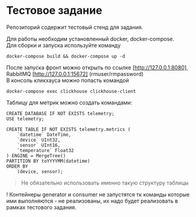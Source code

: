 # Тестовое задание
Репозиторий содержит тестовый стенд для задания.  

Для работы необходим установленный docker, docker-compose.  
Для сборки и запуска используйте команду
```
docker-compose build && docker-compose up -d
```

После запуска фронт можно открыть по ссылке [http://127.0.0.1:8080], RabbitMQ [http://127.0.0.1:15672] (rmuser/rmpassword)  
В консоль кликхауса можно попасть командой
```
docker-compose exec clickhouse clickhouse-client
```

Таблицу для метрик можно создать командами:
```
CREATE DATABASE IF NOT EXISTS telemetry;
USE telemetry;

CREATE TABLE IF NOT EXISTS telemetry.metrics (
    `datetime` DateTime,
    `device` UInt32,
    `sensor` UInt16,
    `temperature` Float32
) ENGINE = MergeTree() 
PARTITION BY toYYYYMM(datetime)
ORDER BY
    (device, sensor);

```
> Не обязательно использовать именно такую структуру таблицы

! Контейнеры generator и consumer не запустятся тк команды которые ими выполняются - не реализованы, их надо будет реализовать в рамках тестового задания.